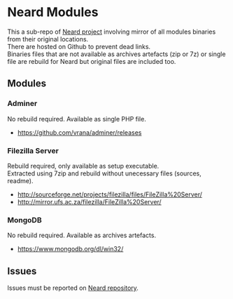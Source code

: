 # Neard Modules

This a sub-repo of [Neard project](https://github.com/crazy-max/neard) involving mirror of all modules binaries from their original locations.<br />
There are hosted on Github to prevent dead links.<br />
Binaries files that are not available as archives artefacts (zip or 7z) or single file are rebuild for Neard but original files are included too.

## Modules

### Adminer

No rebuild required. Available as single PHP file.

* https://github.com/vrana/adminer/releases

### Filezilla Server

Rebuild required, only available as setup executable.<br />
Extracted using 7zip and rebuild without unecessary files (sources, readme).

* http://sourceforge.net/projects/filezilla/files/FileZilla%20Server/
* http://mirror.ufs.ac.za/filezilla/FileZilla%20Server/

### MongoDB

No rebuild required. Available as archives artefacts.

* https://www.mongodb.org/dl/win32/

## Issues

Issues must be reported on [Neard repository](https://github.com/crazy-max/neard/issues).
